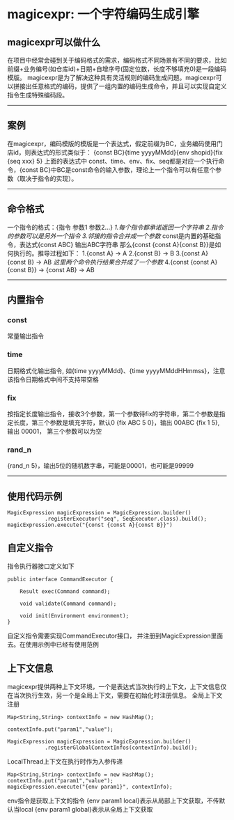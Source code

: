 # magicexpr: 一个字符编码生成引擎

## magicexpr可以做什么

在项目中经常会碰到关于编码格式的需求，编码格式不同场景有不同的要求，比如 前缀+业务编号(如仓库id)+日期+自增序号(固定位数，长度不够填充0)是一段编码模版。
magicexpr是为了解决这种具有灵活规则的编码生成问题。magicexpr可以拼接出任意格式的编码，提供了一组内置的编码生成命令，并且可以实现自定义指令生成特殊编码段。

-----

## 案例
在magicexpr，编码模版的模版是一个表达式，假定前缀为BC，业务编码使用门店id，则表达式的形式类似于：
{const BC}{time yyyyMMdd}{env shopid}{fix {seq xxx} 5}
上面的表达式中 const、time、env、fix、seq都是对应一个执行命令，{const BC}中BC是const命令的输入参数，理论上一个指令可以有任意个参数（取决于指令的实现）。

-----

## 命令格式 
一个指令的格式：{指令 参数1 参数2...}
*1.每个指令都承诺返回一个字符串*
*2.指令的参数可以是另外一个指令*
*3.邻接的指令合并成一个参数*
const是内置的基础指令，表达式{const ABC} 输出ABC字符串
那么{const {const A}{const B}}是如何执行的。推导过程如下：
1.{const A} -> A 
2.{const B} -> B
3.{const A}{const B} -> AB  *这里两个命令执行结果合并成了一个参数*
4.{const {const A}{const B}} -> {const AB} -> AB  

-----

## 内置指令

### const

常量输出指令

### time

日期格式化输出指令, 如{time yyyyMMdd}、{time yyyyMMddHHmmss}，注意该指令日期格式中间不支持带空格

### fix

按指定长度输出指令，接收3个参数，第一个参数待fix的字符串，第二个参数是指定长度，第三个参数是填充字符，默认0
{fix ABC 5 0}，输出 00ABC
{fix 1 5}, 输出 00001， 第三个参数可以为空

### rand_n

{rand_n 5}，输出5位的随机数字串，可能是00001，也可能是99999

-----

## 使用代码示例


```
MagicExpression magicExpression = MagicExpression.builder()
            .registerExecutor("seq", SeqExecutor.class).build();
magicExpression.execute("{const {const A}{const B}}")
```

## 自定义指令

指令执行器接口定义如下

```
public interface CommandExecutor {

    Result exec(Command command);

    void validate(Command command);

    void init(Environment environment);
}
```

自定义指令需要实现CommandExecutor接口， 并注册到MagicExpression里面去。在使用示例中已经有使用范例

## 上下文信息

magicexpr提供两种上下文环境，一个是表达式当次执行的上下文，上下文信息仅在当次执行生效，另一个是全局上下文，需要在初始化时注册信息。
全局上下文注册
```
Map<String,String> contextInfo = new HashMap();

contextInfo.put("param1","value");

MagicExpression magicExpression = MagicExpression.builder()
            .registerGlobalContextInfos(contextInfo).build();
```

LocalThread上下文在执行时作为入参传递

```
Map<String,String> contextInfo = new HashMap();
contextInfo.put("param1","value");
magicExpression.execute("{env param1}", contextInfo);
```


env指令是获取上下文的指令 
{env param1 local}表示从局部上下文获取，不传默认当local
{env param1 global}表示从全局上下文获取


